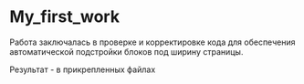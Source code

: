 # My_first_work

Работа заключалась в проверке и корректировке кода для обеспечения автоматической подстройки блоков под ширину страницы.

Результат - в прикрепленных файлах
